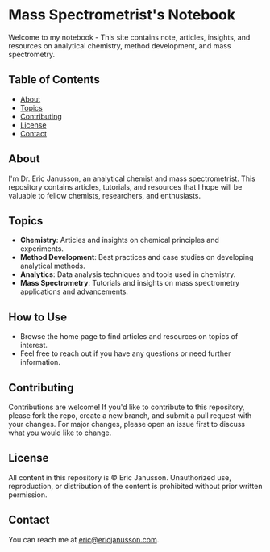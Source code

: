 # Mass Spectrometrist's Notebook

Welcome to my notebook - This site contains note, articles, insights, and resources on analytical chemistry, method development, and mass spectrometry.

## Table of Contents

- [About](#about)
- [Topics](#topics)
- [Contributing](#contributing)
- [License](#license)
- [Contact](#contact)

## About

I'm Dr. Eric Janusson, an analytical chemist and mass spectrometrist. This repository contains articles, tutorials, and resources that I hope will be valuable to fellow chemists, researchers, and enthusiasts.

## Topics

- **Chemistry**: Articles and insights on chemical principles and experiments.
- **Method Development**: Best practices and case studies on developing analytical methods.
- **Analytics**: Data analysis techniques and tools used in chemistry.
- **Mass Spectrometry**: Tutorials and insights on mass spectrometry applications and advancements.

## How to Use

- Browse the home page to find articles and resources on topics of interest.
- Feel free to reach out if you have any questions or need further information.

## Contributing

Contributions are welcome! If you'd like to contribute to this repository, please fork the repo, create a new branch, and submit a pull request with your changes. For major changes, please open an issue first to discuss what you would like to change.

## License

All content in this repository is © Eric Janusson. Unauthorized use, reproduction, or distribution of the content is prohibited without prior written permission.

## Contact

You can reach me at [eric@ericjanusson.com](mailto:eric@ericjanusson.com).
